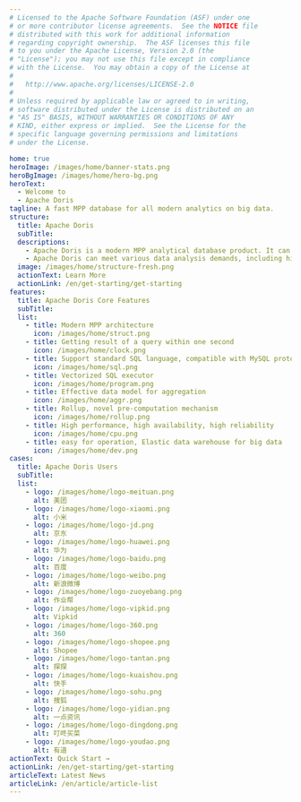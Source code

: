 ```yaml
---
# Licensed to the Apache Software Foundation (ASF) under one
# or more contributor license agreements.  See the NOTICE file
# distributed with this work for additional information
# regarding copyright ownership.  The ASF licenses this file
# to you under the Apache License, Version 2.0 (the
# "License"); you may not use this file except in compliance
# with the License.  You may obtain a copy of the License at
# 
#   http://www.apache.org/licenses/LICENSE-2.0
# 
# Unless required by applicable law or agreed to in writing,
# software distributed under the License is distributed on an
# "AS IS" BASIS, WITHOUT WARRANTIES OR CONDITIONS OF ANY
# KIND, either express or implied.  See the License for the
# specific language governing permissions and limitations
# under the License.

home: true
heroImage: /images/home/banner-stats.png
heroBgImage: /images/home/hero-bg.png
heroText:
  - Welcome to 
  - Apache Doris
tagline: A fast MPP database for all modern analytics on big data.
structure:
  title: Apache Doris 
  subTitle:
  descriptions:
    - Apache Doris is a modern MPP analytical database product. It can provide sub-second queries and efficient real-time data analysis. With it's distributed architecture, up to 10PB level datasets will be well supported and easy to operate.
    - Apache Doris can meet various data analysis demands, including history data reports, real-time data analysis, interactive data analysis, and exploratory data analysis. Make your data analysis easier!
  image: /images/home/structure-fresh.png
  actionText: Learn More
  actionLink: /en/get-starting/get-starting
features:
  title: Apache Doris Core Features
  subTitle:
  list:
    - title: Modern MPP architecture
      icon: /images/home/struct.png
    - title: Getting result of a query within one second
      icon: /images/home/clock.png
    - title: Support standard SQL language, compatible with MySQL protocol
      icon: /images/home/sql.png
    - title: Vectorized SQL executor
      icon: /images/home/program.png
    - title: Effective data model for aggregation
      icon: /images/home/aggr.png
    - title: Rollup, novel pre-computation mechanism
      icon: /images/home/rollup.png
    - title: High performance, high availability, high reliability
      icon: /images/home/cpu.png
    - title: easy for operation, Elastic data warehouse for big data
      icon: /images/home/dev.png
cases:
  title: Apache Doris Users
  subTitle:
  list:
    - logo: /images/home/logo-meituan.png
      alt: 美团
    - logo: /images/home/logo-xiaomi.png
      alt: 小米
    - logo: /images/home/logo-jd.png
      alt: 京东
    - logo: /images/home/logo-huawei.png
      alt: 华为
    - logo: /images/home/logo-baidu.png
      alt: 百度
    - logo: /images/home/logo-weibo.png
      alt: 新浪微博
    - logo: /images/home/logo-zuoyebang.png
      alt: 作业帮
    - logo: /images/home/logo-vipkid.png
      alt: Vipkid
    - logo: /images/home/logo-360.png
      alt: 360
    - logo: /images/home/logo-shopee.png
      alt: Shopee
    - logo: /images/home/logo-tantan.png
      alt: 探探
    - logo: /images/home/logo-kuaishou.png
      alt: 快手
    - logo: /images/home/logo-sohu.png
      alt: 搜狐
    - logo: /images/home/logo-yidian.png
      alt: 一点资讯
    - logo: /images/home/logo-dingdong.png
      alt: 叮咚买菜
    - logo: /images/home/logo-youdao.png
      alt: 有道
actionText: Quick Start →
actionLink: /en/get-starting/get-starting
articleText: Latest News
articleLink: /en/article/article-list
---
```

